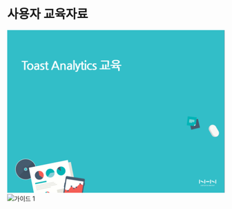 ﻿# 사용자 교육자료


![가이드 1](https://raw.githubusercontent.com/ToastAnalytics/ToastAnalytics/master/docs/Developer/images/UserGuide1.PNG)
![가이드 1](https://raw.githubusercontent.com/ToastAnalytics/ToastAnalytics/master/docs/Developer/images/UserGuide2.PNG)
